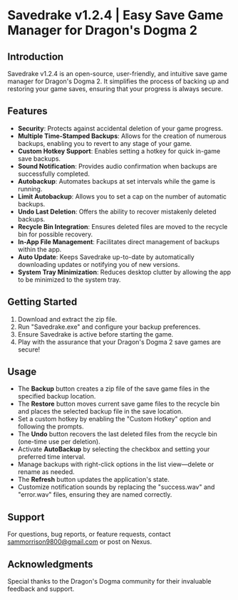                                                                 
                                                                   
# Savedrake v1.2.4 | Easy Save Game Manager for Dragon's Dogma 2

## Introduction

Savedrake v1.2.4 is an open-source, user-friendly, and intuitive save game manager for Dragon's Dogma 2. It simplifies the process of backing up and restoring your game saves, ensuring that your progress is always secure.

## Features

- **Security**: Protects against accidental deletion of your game progress.
- **Multiple Time-Stamped Backups**: Allows for the creation of numerous backups, enabling you to revert to any stage of your game.
- **Custom Hotkey Support**: Enables setting a hotkey for quick in-game save backups.
- **Sound Notification**: Provides audio confirmation when backups are successfully completed.
- **Autobackup**: Automates backups at set intervals while the game is running.
- **Limit Autobackup**: Allows you to set a cap on the number of automatic backups.
- **Undo Last Deletion**: Offers the ability to recover mistakenly deleted backups.
- **Recycle Bin Integration**: Ensures deleted files are moved to the recycle bin for possible recovery.
- **In-App File Management**: Facilitates direct management of backups within the app.
- **Auto Update**: Keeps Savedrake up-to-date by automatically downloading updates or notifying you of new versions.
- **System Tray Minimization**: Reduces desktop clutter by allowing the app to be minimized to the system tray.

## Getting Started

1. Download and extract the zip file.
2. Run "Savedrake.exe" and configure your backup preferences.
3. Ensure Savedrake is active before starting the game.
4. Play with the assurance that your Dragon's Dogma 2 save games are secure!

## Usage

- The **Backup** button creates a zip file of the save game files in the specified backup location.
- The **Restore** button moves current save game files to the recycle bin and places the selected backup file in the save location.
- Set a custom hotkey by enabling the "Custom Hotkey" option and following the prompts.
- The **Undo** button recovers the last deleted files from the recycle bin (one-time use per deletion).
- Activate **AutoBackup** by selecting the checkbox and setting your preferred time interval.
- Manage backups with right-click options in the list view—delete or rename as needed.
- The **Refresh** button updates the application's state.
- Customize notification sounds by replacing the "success.wav" and "error.wav" files, ensuring they are named correctly.

## Support

For questions, bug reports, or feature requests, contact sammorrison9800@gmail.com or post on Nexus.

## Acknowledgments

Special thanks to the Dragon's Dogma community for their invaluable feedback and support.
